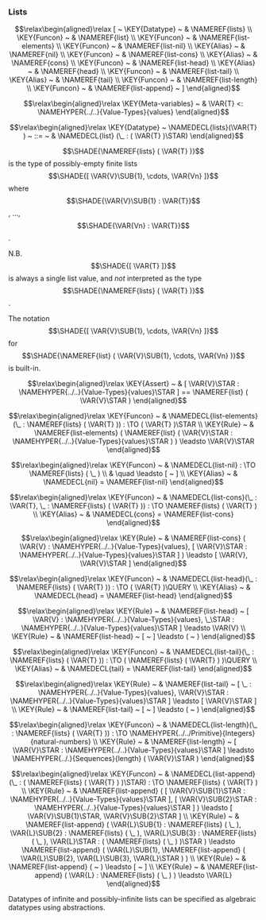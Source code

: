 ### Lists
               


$$\relax\begin{aligned}\relax
  [ ~ 
  \KEY{Datatype} ~ & \NAMEREF{lists} \\
  \KEY{Funcon} ~ & \NAMEREF{list} \\
  \KEY{Funcon} ~ & \NAMEREF{list-elements} \\
  \KEY{Funcon} ~ & \NAMEREF{list-nil} \\
  \KEY{Alias} ~ & \NAMEREF{nil} \\
  \KEY{Funcon} ~ & \NAMEREF{list-cons} \\
  \KEY{Alias} ~ & \NAMEREF{cons} \\
  \KEY{Funcon} ~ & \NAMEREF{list-head} \\
  \KEY{Alias} ~ & \NAMEREF{head} \\
  \KEY{Funcon} ~ & \NAMEREF{list-tail} \\
  \KEY{Alias} ~ & \NAMEREF{tail} \\
  \KEY{Funcon} ~ & \NAMEREF{list-length} \\
  \KEY{Funcon} ~ & \NAMEREF{list-append}
  ~ ]
\end{aligned}$$

$$\relax\begin{aligned}\relax
  \KEY{Meta-variables} ~ 
  & \VAR{T} <: \NAMEHYPER{../..}{Value-Types}{values}
\end{aligned}$$

$$\relax\begin{aligned}\relax
  \KEY{Datatype} ~ 
  \NAMEDECL{lists}(\VAR{T} )  
  ~ ::= ~ & \NAMEDECL{list} (\_ : ( \VAR{T} )\STAR)
\end{aligned}$$


  $$\SHADE{\NAMEREF{lists}
           ( \VAR{T} )}$$ is the type of possibly-empty finite lists $$\SHADE{[ \VAR{V}\SUB{1},  
           \cdots,  
           \VAR{Vn} ]}$$ 
  where $$\SHADE{\VAR{V}\SUB{1} : \VAR{T}}$$, ..., $$\SHADE{\VAR{Vn} : \VAR{T}}$$.
  
  N.B. $$\SHADE{[ \VAR{T} ]}$$ is always a single list value, and *not* interpreted as the
  type $$\SHADE{\NAMEREF{lists}
           ( \VAR{T} )}$$.
  
  The notation $$\SHADE{[ \VAR{V}\SUB{1},  
           \cdots,  
           \VAR{Vn} ]}$$ for $$\SHADE{\NAMEREF{list}
           ( \VAR{V}\SUB{1},   
             \cdots,   
             \VAR{Vn} )}$$ is built-in.


$$\relax\begin{aligned}\relax
  \KEY{Assert} ~ 
  & [ \VAR{V}\STAR : \NAMEHYPER{../..}{Value-Types}{values}\STAR ] == 
      \NAMEREF{list}
        ( \VAR{V}\STAR )
\end{aligned}$$

$$\relax\begin{aligned}\relax
  \KEY{Funcon} ~ 
  & \NAMEDECL{list-elements}(\_ : \NAMEREF{lists}
                                ( \VAR{T} )) :  \TO ( \VAR{T} )\STAR
\\
  \KEY{Rule} ~ 
    & \NAMEREF{list-elements}
        ( \NAMEREF{list}
            ( \VAR{V}\STAR : \NAMEHYPER{../..}{Value-Types}{values}\STAR ) ) \leadsto
        \VAR{V}\STAR
\end{aligned}$$

$$\relax\begin{aligned}\relax
  \KEY{Funcon} ~ 
  & \NAMEDECL{list-nil} :  \TO \NAMEREF{lists}
                                                                         ( \_ ) \\
  & \quad \leadsto [  ~  ]
\\
  \KEY{Alias} ~ 
  & \NAMEDECL{nil} = \NAMEREF{list-nil}
\end{aligned}$$

$$\relax\begin{aligned}\relax
  \KEY{Funcon} ~ 
  & \NAMEDECL{list-cons}(\_ : \VAR{T}, \_ : \NAMEREF{lists}
                                ( \VAR{T} )) :  \TO \NAMEREF{lists}
                                                                         ( \VAR{T} )
\\
  \KEY{Alias} ~ 
  & \NAMEDECL{cons} = \NAMEREF{list-cons}
\end{aligned}$$

$$\relax\begin{aligned}\relax
  \KEY{Rule} ~ 
    & \NAMEREF{list-cons}
        ( \VAR{V} : \NAMEHYPER{../..}{Value-Types}{values},   
          [ \VAR{V}\STAR : \NAMEHYPER{../..}{Value-Types}{values}\STAR ] ) \leadsto
        [ \VAR{V},  
          \VAR{V}\STAR ]
\end{aligned}$$

$$\relax\begin{aligned}\relax
  \KEY{Funcon} ~ 
  & \NAMEDECL{list-head}(\_ : \NAMEREF{lists}
                                ( \VAR{T} )) :  \TO ( \VAR{T} )\QUERY
\\
  \KEY{Alias} ~ 
  & \NAMEDECL{head} = \NAMEREF{list-head}
\end{aligned}$$

$$\relax\begin{aligned}\relax
  \KEY{Rule} ~ 
    & \NAMEREF{list-head} ~
        [ \VAR{V} : \NAMEHYPER{../..}{Value-Types}{values},   
          \_\STAR : \NAMEHYPER{../..}{Value-Types}{values}\STAR ] \leadsto
        \VAR{V}
\\
  \KEY{Rule} ~ 
    & \NAMEREF{list-head} ~
        [  ~  ] \leadsto
        (  ~  )
\end{aligned}$$

$$\relax\begin{aligned}\relax
  \KEY{Funcon} ~ 
  & \NAMEDECL{list-tail}(\_ : \NAMEREF{lists}
                                ( \VAR{T} )) :  \TO ( \NAMEREF{lists}
                                                                           ( \VAR{T} ) )\QUERY
\\
  \KEY{Alias} ~ 
  & \NAMEDECL{tail} = \NAMEREF{list-tail}
\end{aligned}$$

$$\relax\begin{aligned}\relax
  \KEY{Rule} ~ 
    & \NAMEREF{list-tail} ~
        [ \_ : \NAMEHYPER{../..}{Value-Types}{values},   
          \VAR{V}\STAR : \NAMEHYPER{../..}{Value-Types}{values}\STAR ] \leadsto
        [ \VAR{V}\STAR ]
\\
  \KEY{Rule} ~ 
    & \NAMEREF{list-tail} ~
        [  ~  ] \leadsto
        (  ~  )
\end{aligned}$$

$$\relax\begin{aligned}\relax
  \KEY{Funcon} ~ 
  & \NAMEDECL{list-length}(\_ : \NAMEREF{lists}
                                ( \VAR{T} )) :  \TO \NAMEHYPER{../../Primitive}{Integers}{natural-numbers}
\\
  \KEY{Rule} ~ 
    & \NAMEREF{list-length} ~
        [ \VAR{V}\STAR : \NAMEHYPER{../..}{Value-Types}{values}\STAR ] \leadsto
        \NAMEHYPER{../.}{Sequences}{length}
          ( \VAR{V}\STAR )
\end{aligned}$$

$$\relax\begin{aligned}\relax
  \KEY{Funcon} ~ 
  & \NAMEDECL{list-append}(\_ : ( \NAMEREF{lists}
                                  ( \VAR{T} ) )\STAR) :  \TO \NAMEREF{lists}
                                                                         ( \VAR{T} )
\\
  \KEY{Rule} ~ 
    & \NAMEREF{list-append}
        ( [ \VAR{V}\SUB{1}\STAR : \NAMEHYPER{../..}{Value-Types}{values}\STAR ],   
          [ \VAR{V}\SUB{2}\STAR : \NAMEHYPER{../..}{Value-Types}{values}\STAR ] ) \leadsto
        [ \VAR{V}\SUB{1}\STAR,  
          \VAR{V}\SUB{2}\STAR ]
\\
  \KEY{Rule} ~ 
    & \NAMEREF{list-append}
        ( \VAR{L}\SUB{1} : \NAMEREF{lists}
                      ( \_ ),   
          \VAR{L}\SUB{2} : \NAMEREF{lists}
                      ( \_ ),   
          \VAR{L}\SUB{3} : \NAMEREF{lists}
                      ( \_ ),   
          \VAR{L}\STAR : ( \NAMEREF{lists}
                        ( \_ ) )\STAR ) \leadsto
        \NAMEREF{list-append}
          ( \VAR{L}\SUB{1},   
            \NAMEREF{list-append}
              ( \VAR{L}\SUB{2},    
                \VAR{L}\SUB{3},    
                \VAR{L}\STAR ) )
\\
  \KEY{Rule} ~ 
    & \NAMEREF{list-append}
        (  ~  ) \leadsto
        [  ~  ]
\\
  \KEY{Rule} ~ 
    & \NAMEREF{list-append}
        ( \VAR{L} : \NAMEREF{lists}
                      ( \_ ) ) \leadsto
        \VAR{L}
\end{aligned}$$


  Datatypes of infinite and possibly-infinite lists can be specified as
  algebraic datatypes using abstractions.




[Funcons-beta]: /CBS-beta/math/Funcons-beta
  "FUNCONS-BETA"
[Unstable-Funcons-beta]: /CBS-beta/math/Unstable-Funcons-beta
  "UNSTABLE-FUNCONS-BETA"
[Languages-beta]: /CBS-beta/math/Languages-beta
  "LANGUAGES-BETA"
[Unstable-Languages-beta]: /CBS-beta/math/Unstable-Languages-beta
  "UNSTABLE-LANGUAGES-BETA"
[CBS-beta]: /CBS-beta 
  "CBS-BETA"
